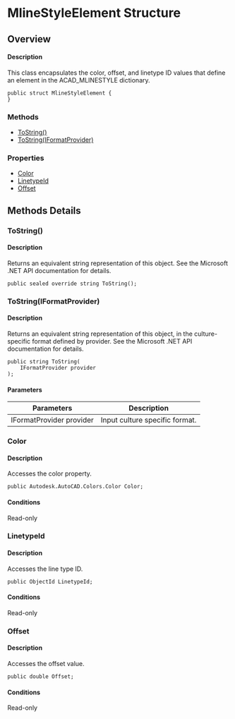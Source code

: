 # MlineStyleElement Structure

## Overview

#### Description
This class encapsulates the color, offset, and linetype ID values that define an element in the ACAD_MLINESTYLE dictionary.
```text
public struct MlineStyleElement {
}
```

### Methods

- [ToString()](#tostring())
- [ToString(IFormatProvider)](#tostring(iformatprovider))

### Properties

- [Color](#color)
- [LinetypeId](#linetypeid)
- [Offset](#offset)


## Methods Details

### ToString()

#### Description
Returns an equivalent string representation of this object. See the Microsoft .NET API documentation for details.
```text
public sealed override string ToString();
```

### ToString(IFormatProvider)

#### Description
Returns an equivalent string representation of this object, in the culture-specific format defined by provider. See the Microsoft .NET API documentation for details.
```text
public string ToString(
    IFormatProvider provider
);
```

#### Parameters
| Parameters | Description |
| --- | --- |
| IFormatProvider provider | Input culture specific format. |

### Color

#### Description
Accesses the color property.
```text
public Autodesk.AutoCAD.Colors.Color Color;
```

#### Conditions
Read-only
### LinetypeId

#### Description
Accesses the line type ID.
```text
public ObjectId LinetypeId;
```

#### Conditions
Read-only
### Offset

#### Description
Accesses the offset value.
```text
public double Offset;
```

#### Conditions
Read-only